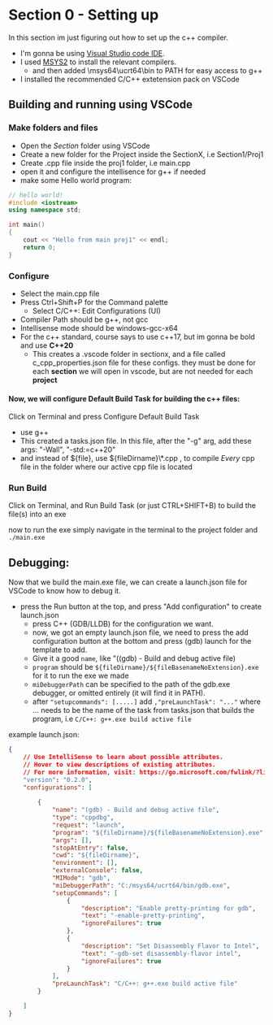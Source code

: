 # Section 0 - Setting up
In this section im just figuring out how to set up the c++ compiler.

- I'm gonna be using [Visual Studio code IDE](https://code.visualstudio.com/).
- I used [MSYS2](https://www.msys2.org/) to install the relevant compilers.
  - and then added \msys64\ucrt64\bin to PATH for easy access to g++
- I installed the recommended C/C++ extetension pack on VSCode


## Building and running using VSCode

### Make folders and files
- Open the *Section* folder using VSCode
- Create a new folder for the Project inside the SectionX, i.e Section1/Proj1
- Create .cpp file inside the proj1 folder, i.e main.cpp
- open it and configure the intellisence for g++ if needed
- make some Hello world program:

```c++
// hello world!
#include <iostream>
using namespace std;

int main()
{
    cout << "Hello from main proj1" << endl;
    return 0;
}
```

### Configure
- Select the main.cpp file
- Press Ctrl+Shift+P for the Command palette
  - Select C/C++: Edit Configurations (UI)
- Compiler Path should be g++, not gcc
- Intellisense mode should be windows-gcc-x64
- For the c++ standard, course says to use c++17, but im gonna be bold and use **C++20**
  - This creates a .vscode folder in sectionx, and a file called c_cpp_properties.json file for these configs. they must be done for each **section** we will open in vscode, but are not needed for each **project**


#### Now, we will configure Default Build Task for building the c++ files:
Click on Terminal and press Configure Default Build Task
  - use g++
- This created a tasks.json file.
  In this file, after the "-g" arg, add these args: "-Wall", "-std:=c++20"
- and instead of ${file}, use ${fileDirname}\\*.cpp  , to compile *Every* cpp file in the folder where our active cpp file is located

### Run Build

Click on Terminal, and Run Build Task (or just CTRL+SHIFT+B) to build the file(s) into an exe

now to run the exe simply navigate in the terminal to the project folder and ```./main.exe```


## Debugging:
Now that we build the main.exe file, we can create a launch.json file for VSCode to know how to debug it.

- press the Run button at the top, and press "Add configuration" to create launch.json
  - press C++ (GDB/LLDB) for the configuration we want.
  - now, we got an empty launch.json file, we need to press the add configuration button at the bottom and press (gdb) launch for the template to add.
  - Give it a good ```name```, like "((gdb) - Build and debug active file)
  - ```program``` should be ```${fileDirname}/${fileBasenameNoExtension}.exe``` for it to run the exe we made
  - ```miDebuggerPath``` can be specified to the path of the gdb.exe debugger, or omitted entirely (it will find it in PATH).
  - after ```"setupcommands": [.....]``` add ```,"preLaunchTask": "..."``` where ... needs to be the name of the task from tasks.json that builds the program, i.e ```C/C++: g++.exe build active file```

example launch.json:

```json
{
    // Use IntelliSense to learn about possible attributes.
    // Hover to view descriptions of existing attributes.
    // For more information, visit: https://go.microsoft.com/fwlink/?linkid=830387
    "version": "0.2.0",
    "configurations": [
        
        {
            "name": "(gdb) - Build and debug active file",
            "type": "cppdbg",
            "request": "launch",
            "program": "${fileDirname}/${fileBasenameNoExtension}.exe",
            "args": [],
            "stopAtEntry": false,
            "cwd": "${fileDirname}",
            "environment": [],
            "externalConsole": false,
            "MIMode": "gdb",
            "miDebuggerPath": "C:/msys64/ucrt64/bin/gdb.exe",
            "setupCommands": [
                {
                    "description": "Enable pretty-printing for gdb",
                    "text": "-enable-pretty-printing",
                    "ignoreFailures": true
                },
                {
                    "description": "Set Disassembly Flavor to Intel",
                    "text": "-gdb-set disassembly-flavor intel",
                    "ignoreFailures": true
                }
            ],
            "preLaunchTask": "C/C++: g++.exe build active file"
        }

    ]
}

```
